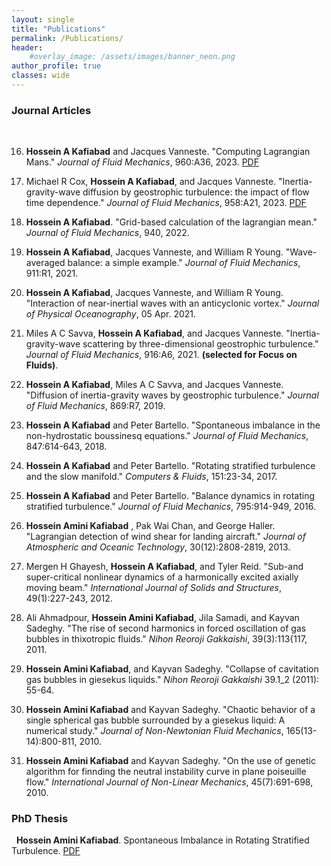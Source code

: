 ```yaml
---
layout: single
title: "Publications"
permalink: /Publications/
header:
    #overlay_image: /assets/images/banner_neon.png
author_profile: true
classes: wide
--- 
```


### Journal Articles
&nbsp;

16. **Hossein A Kafiabad** and Jacques Vanneste. "Computing Lagrangian Mans." *Journal of Fluid Mechanics*, 960:A36, 2023. [PDF](https://www.cambridge.org/core/services/aop-cambridge-core/content/view/4EC3DDD20C017D5363DD6BA4E9F3831F/S0022112023002288a_hi.pdf/computing-lagrangian-means.pdf)

15. Michael R Cox, **Hossein A Kafiabad**, and Jacques Vanneste. "Inertia-gravity-wave diffusion by geostrophic turbulence: the impact of flow time dependence." *Journal of Fluid Mechanics*, 958:A21, 2023. [PDF](https://www.cambridge.org/core/services/aop-cambridge-core/content/view/436FB6FF361DEA46229DFC2D6F04F467/S0022112023000836a.pdf/inertia-gravity-wave-diffusion-by-geostrophic-turbulence-the-impact-of-flow-time-dependence.pdf) 

14. **Hossein A Kafiabad**. "Grid-based calculation of the lagrangian mean." *Journal of Fluid Mechanics*, 940, 2022.

13. **Hossein A Kafiabad**, Jacques Vanneste, and William R Young. "Wave-averaged balance: a simple example." *Journal of Fluid Mechanics*, 911:R1, 2021.

12. **Hossein A Kafiabad**, Jacques Vanneste, and William R Young. "Interaction of near-inertial waves with an anticyclonic vortex." *Journal of Physical Oceanography*, 05 Apr. 2021.

11. Miles A C Savva, **Hossein A Kafiabad**, and Jacques Vanneste. "Inertia-gravity-wave scattering by three-dimensional geostrophic turbulence." *Journal of Fluid Mechanics*, 916:A6, 2021. **(selected for Focus on Fluids)**.

10. **Hossein A Kafiabad**, Miles A C Savva, and Jacques Vanneste. "Diffusion of inertia-gravity waves by geostrophic turbulence." *Journal of Fluid Mechanics*, 869:R7, 2019.

9. **Hossein A Kafiabad** and Peter Bartello. "Spontaneous imbalance in the non-hydrostatic boussinesq equations." *Journal of Fluid Mechanics*, 847:614-643, 2018.

8. **Hossein A Kafiabad**  and Peter Bartello. "Rotating stratified turbulence and the slow manifold." *Computers & Fluids*, 151:23-34, 2017.

7. **Hossein A Kafiabad** and Peter Bartello. "Balance dynamics in rotating stratified turbulence." *Journal of Fluid Mechanics*, 795:914-949, 2016.

6. **Hossein Amini Kafiabad** , Pak Wai Chan, and George Haller. "Lagrangian detection of wind shear for landing aircraft." *Journal of Atmospheric and Oceanic Technology*, 30(12):2808-2819, 2013.

5. Mergen H Ghayesh, **Hossein A Kafiabad**, and Tyler Reid. "Sub-and super-critical nonlinear dynamics of a harmonically excited axially moving beam." *International Journal of Solids and Structures*, 49(1):227-243, 2012.

4. Ali Ahmadpour, **Hossein Amini Kafiabad**, Jila Samadi, and Kayvan Sadeghy. "The rise of second harmonics in forced oscillation of gas bubbles in thixotropic fluids." *Nihon Reoroji Gakkaishi*, 39(3):113{117, 2011.

3. **Hossein Amini Kafiabad**, and Kayvan Sadeghy. "Collapse of cavitation gas bubbles in giesekus liquids." *Nihon Reoroji Gakkaishi* 39.1_2 (2011): 55-64.

2. **Hossein Amini Kafiabad** and Kayvan Sadeghy. "Chaotic behavior of a single spherical gas bubble surrounded by a giesekus liquid: A numerical study." *Journal of Non-Newtonian Fluid Mechanics*, 165(13-14):800-811, 2010.

1. **Hossein Amini Kafiabad** and Kayvan Sadeghy. "On the use of genetic algorithm for finnding the neutral instability curve in plane poiseuille flow." *International Journal of Non-Linear Mechanics*, 45(7):691-698, 2010.

### PhD Thesis
&nbsp;
**Hossein Amini Kafiabad**. Spontaneous Imbalance in Rotating Stratified Turbulence. [PDF](/assets/images/fullthesis.pdf)

